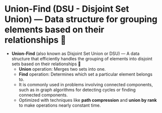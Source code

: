 # Union-Find (DSU - Disjoint Set Union) — Data structure for grouping elements based on their relationships 🔗

- **Union-Find** (also known as Disjoint Set Union or DSU) — A data structure that efficiently handles the grouping of elements into disjoint sets based on their relationships 🤝
  - **Union** operation: Merges two sets into one.
  - **Find** operation: Determines which set a particular element belongs to.
  - It is commonly used in problems involving connected components, such as in graph algorithms for detecting cycles or finding connected components.
  - Optimized with techniques like **path compression** and **union by rank** to make operations nearly constant time.